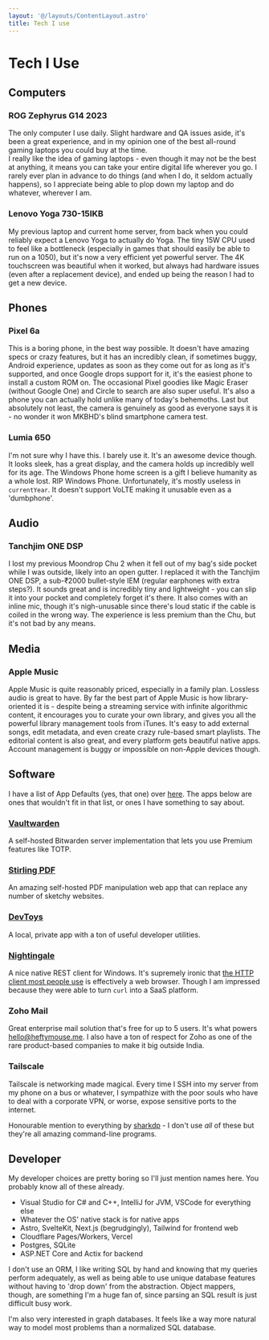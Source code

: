 ```yaml
---
layout: '@/layouts/ContentLayout.astro'
title: Tech I use
---
```


# Tech I Use

## Computers

### ROG Zephyrus G14 2023

The only computer I use daily. Slight hardware and QA issues aside, it's been a great experience, and in my opinion one of the best all-round gaming laptops you could buy at the time.  
I really like the idea of gaming laptops - even though it may not be the best at anything, it means you can take your entire digital life wherever you go. I rarely ever plan in advance to do things (and when I do, it seldom actually happens), so I appreciate being able to plop down my laptop and do whatever, wherever I am.

### Lenovo Yoga 730-15IKB

My previous laptop and current home server, from back when you could reliably expect a Lenovo Yoga to actually do Yoga. The tiny 15W CPU used to feel like a bottleneck (especially in games that should easily be able to run on a 1050), but it's now a very efficient yet powerful server. The 4K touchscreen was beautiful when it worked, but always had hardware issues (even after a replacement device), and ended up being the reason I had to get a new device.

## Phones

### Pixel 6a

This is a boring phone, in the best way possible. It doesn't have amazing specs or crazy features, but it has an incredibly clean, if sometimes buggy, Android experience, updates as soon as they come out for as long as it's supported, and once Google drops support for it, it's the easiest phone to install a custom ROM on.
The occasional Pixel goodies like Magic Eraser (without Google One) and Circle to search are also super useful. It's also a phone you can actually hold unlike many of today's behemoths.
Last but absolutely not least, the camera is genuinely as good as everyone says it is - no wonder it won MKBHD's blind smartphone camera test.

### Lumia 650

I'm not sure why I have this. I barely use it. It's an awesome device though. It looks sleek, has a great display, and the camera holds up incredibly well for its age. The Windows Phone home screen is a gift I believe humanity as a whole lost. RIP Windows Phone. Unfortunately, it's mostly useless in `currentYear`. It doesn't support VoLTE making it unusable even as a 'dumbphone'.

## Audio

### Tanchjim ONE DSP

I lost my previous Moondrop Chu 2 when it fell out of my bag's side pocket while I was outside, likely into an open gutter. I replaced it with the Tanchjim ONE DSP, a sub-₹2000 bullet-style IEM (regular earphones with extra steps?). It sounds great and is incredibly tiny and lightweight - you can slip it into your pocket and completely forget it's there. It also comes with an inline mic, though it's nigh-unusable since there's loud static if the cable is coiled in the wrong way. The experience is less premium than the Chu, but it's not bad by any means.

## Media

### Apple Music

Apple Music is quite reasonably priced, especially in a family plan. Lossless audio is great to have. By far the best part of Apple Music is how library-oriented it is - despite being a streaming service with infinite algorithmic content, it encourages you to curate your own library, and gives you all the powerful library management tools from iTunes. It's easy to add external songs, edit metadata, and even create crazy rule-based smart playlists. The editorial content is also great, and every platform gets beautiful native apps. Account management is buggy or impossible on non-Apple devices though. 

## Software

I have a list of App Defaults (yes, that one) over [here](/app-defaults). The apps below are ones that wouldn't fit in that list, or ones I have something to say about.

### [Vaultwarden](https://github.com/dani-garcia/vaultwarden)

A self-hosted Bitwarden server implementation that lets you use Premium features like TOTP.

### [Stirling PDF](https://github.com/Stirling-Tools/Stirling-PDF)

An amazing self-hosted PDF manipulation web app that can replace any number of sketchy websites.

### [DevToys](https://devtoys.app)

A local, private app with a ton of useful developer utilities.

### [Nightingale](https://nightingale.rest/)

A nice native REST client for Windows. It's supremely ironic that [the HTTP client most people use](https://www.postman.com/) is effectively a web browser. Though I am impressed because they were able to turn `curl` into a SaaS platform.

### Zoho Mail

Great enterprise mail solution that's free for up to 5 users. It's what powers hello@heftymouse.me. I also have a ton of respect for Zoho as one of the rare product-based companies to make it big outside India.

### Tailscale

Tailscale is networking made magical. Every time I SSH into my server from my phone on a bus or whatever, I sympathize with the poor souls who have to deal with a corporate VPN, or worse, expose sensitive ports to the internet.

Honourable mention to everything by [sharkdp](https://github.com/sharkdp) - I don't use *all* of these but they're all amazing command-line programs.

## Developer

My developer choices are pretty boring so I'll just mention names here. You probably know all of these already.
- Visual Studio for C# and C++, IntelliJ for JVM, VSCode for everything else
- Whatever the OS' native stack is for native apps
- Astro, SvelteKit, Next.js (begrudgingly), Tailwind for frontend web
- Cloudflare Pages/Workers, Vercel
- Postgres, SQLite
- ASP.NET Core and Actix for backend

I don't use an ORM, I like writing SQL by hand and knowing that my queries perform adequately, as well as being able to use unique database features without having to 'drop down' from the abstraction. Object mappers, though, are something I'm a huge fan of, since parsing an SQL result is just difficult busy work.

I'm also very interested in graph databases. It feels like a way more natural way to model most problems than a normalized SQL database.